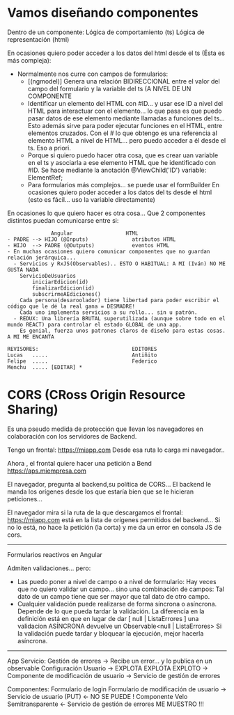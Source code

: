
# Vamos diseñando componentes

Dentro de un componente:
 Lógica de comportamiento (ts)
 Lógica de representación (html)

En ocasiones quiero poder acceder a los datos del html desde el ts (Ésta es más compleja):
 - Normalmente nos curre con campos de formularios:
     - [(ngmodel)] Genera una relación BIDIRECCIONAL entre el valor del campo del formulario y la variable del ts (A NIVEL DE UN COMPONENTE
     - Identificar un elemento del HTML con #ID... y usar ese ID a nivel del HTML para interactuar con el elemento...
       lo que pasa es que puedo pasar datos de ese elemento mediante llamadas a funciones del ts...
       Esto además sirve para poder ejecutar funciones en el HTML, entre elementos cruzados.
       Con el # lo que obtengo es una referencia al elemento HTML a nivel de HTML... pero puedo acceder a él desde el ts.
       Eso a priori. 
      - Porque si quiero puedo hacer otra cosa, que es crear uan variable en el ts y asociarla a ese elemento HTML que he identificado con #ID. Se hace mediante la anotación @ViewChild('ID') variable: ElementRef;
      - Para formularios más complejos... se puede usar el formBuilder
En ocasiones quiero poder acceder a los datos del ts desde el html (esto es fácil... uso la variable directamente)

En ocasiones lo que quiero hacer es otra cosa...
Que 2 componentes distintos puedan comunicarse entre si:

                  Angular                 HTML
    - PADRE --> HIJO (@Inputs)              atributos HTML
    - HIJO  --> PADRE (@Outputs)            eventos HTML
    - En muchas ocasiones quiero comunicar componentes que no guardan relación jerárquica...
      - Servicios y RxJS(Observables).. ESTO O HABITUAL: A MI (Iván) NO ME GUSTA NADA
        ServicioDeUsuarios
            iniciarEdicion(id)
            finalizarEdicion(id)
            subscrirmeAEdiciones()
        Cada persona(desaroolador) tiene libertad para poder escribir el código que le dé la real gana = DESMADRE!
        Cada uno implementa servicios a su rollo... sin u patrón.
      - REDUX: Una librería BRUTAL superutilizada (aunque sobre todo en el mundo REACT) para controlar el estado GLOBAL de una app.
        Es genial, fuerza unos patrones claros de diseño para estas cosas.   A MI ME ENCANTA 
  
  <ListadoDeUsuarios>
    <usuario id="1" editable="true">
    <usuario id="2" editable="true">
    <usuario id="3" editable="true">


    REVISORES:                              EDITORES
    Lucas   .....                           Antiñito    
    Felipe  .....                           Federico   
    Menchu  ..... [EDITAR] *

# CORS (CRoss Origin Resource Sharing)

Es una pseudo medida de protección que llevan los navegadores en colaboración con los servidores de Backend.

Tengo un frontal: https://miapp.com
Desde esa ruta lo carga mi navegador..

Ahora , el frontal quiere hacer una petición a Bend https://aps.miempresa.com

El navegador, pregunta al backend,su política de CORS... 
El backend le manda los orígenes desde los que estaría bien que se le hicieran peticiones...

El navegador mira si la ruta de la que descargamos el frontal: https://miapp.com está 
en la lista de orígenes permitidos del backend... Si no lo está, no hace la petición (la corta) y me da un error en consola JS de cors.


---

Formularios reactivos en Angular

Admiten validaciones... pero:
- Las puedo poner a nivel de campo o a nivel de formulario: Hay veces que no quiero validar un campo... sino una combinación de campos: Tal dato de un campo tiene que ser mayor que tal dato de otro campo.
- Cualquier validación puede realizarse de forma síncrona o asíncrona.
  Depende de lo que pueda tardar la validación.
  La diferencia en la definición está en que en lugar de dar [ null | ListaErrores ] una validacion ASÍNCRONA devuelve un Observable<null | ListaErrores>
  Si la validación puede tardar y bloquear la ejecución, mejor hacerla asíncrona.



---

App
  Servicio:
    Gestión de errores -> Recibe un error... y lo publica en un observable
    Configuración
    Usuario -> EXPLOTA EXPLOTA EXPLOTO -> Componente de modificación de usuario
                                       -> Servicio de gestión de errores
  
  Componentes:
    Formulario de login
    Formulario de modificación de usuario -> Servicio de usuario (PUT) <- NO SE PUEDE !
    Componente Velo Semitransparente <- Servicio de gestión de errores
      ME MUESTRO !!!